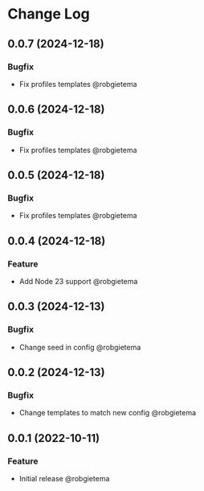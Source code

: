 # Change Log

## 0.0.7 (2024-12-18)

### Bugfix

- Fix profiles templates @robgietema

## 0.0.6 (2024-12-18)

### Bugfix

- Fix profiles templates @robgietema

## 0.0.5 (2024-12-18)

### Bugfix

- Fix profiles templates @robgietema

## 0.0.4 (2024-12-18)

### Feature

- Add Node 23 support @robgietema

## 0.0.3 (2024-12-13)

### Bugfix

- Change seed in config @robgietema

## 0.0.2 (2024-12-13)

### Bugfix

- Change templates to match new config @robgietema

## 0.0.1 (2022-10-11)

### Feature

- Initial release @robgietema
